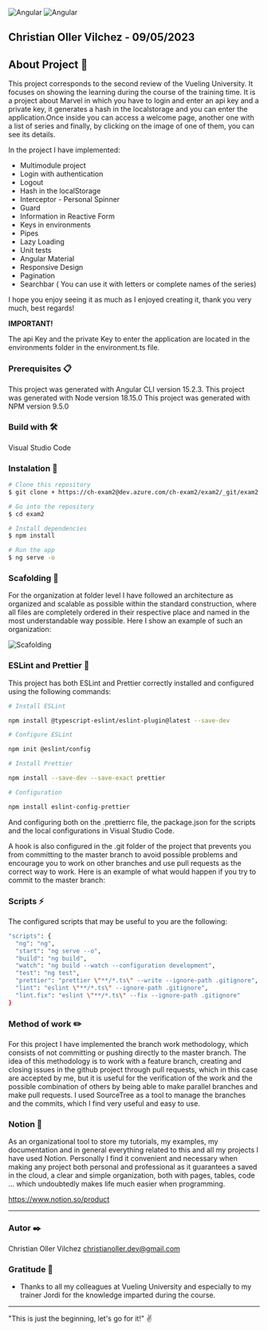 
<p>

<img src="https://img.shields.io/badge/Angular-DD0031?style=for-the-badge&logo=angular&logoColor=white" alt="Angular">
<img src="https://img.shields.io/badge/TypeScript-007ACC?style=for-the-badge&logo=typescript&logoColor=white" alt="Angular">

## Christian Oller Vilchez - 09/05/2023

## About Project 🚀

This project corresponds to the second review of the Vueling University. It focuses on showing the learning during the course of the training time.
It is a project about Marvel in which you have to login and enter an api key and a private key, it generates a hash in the localstorage and you can enter the application.Once inside you can access a welcome page, another one with a list of series and finally, by clicking on the image of one of them, you can see its details.

In the project I have implemented:

- Multimodule project
- Login with authentication
- Logout
- Hash in the localStorage
- Interceptor - Personal Spinner
- Guard
- Information in Reactive Form
- Keys in environments
- Pipes
- Lazy Loading
- Unit tests
- Angular Material
- Responsive Design
- Pagination
- Searchbar ( You can use it with letters or complete names of the series)

I hope you enjoy seeing it as much as I enjoyed creating it, thank you very much, best regards!

**IMPORTANT!**

The api Key and the private Key to enter the application are located in the environments folder in the environment.ts file.

### Prerequisites 📋

This project was generated with Angular CLI version 15.2.3.
This project was generated with Node version 18.15.0
This project was generated with NPM version 9.5.0

### Build with 🛠️

Visual Studio Code

### Instalation 🔧

```bash
# Clone this repository
$ git clone + https://ch-exam2@dev.azure.com/ch-exam2/exam2/_git/exam2

# Go into the repository
$ cd exam2

# Install dependencies
$ npm install

# Run the app
$ ng serve -o

```

### Scafolding 📁

For the organization at folder level I have followed an architecture as organized and scalable as possible within the standard construction, where all files are completely ordered in their respective place and named in the most understandable way possible.
Here I show an example of such an organization:

![Scafolding](./src/assets/images/scaffolding.jpg)

### ESLint and Prettier 📄

This project has both ESLint and Prettier correctly installed and configured using the following commands:

```bash
# Install ESLint

npm install @typescript-eslint/eslint-plugin@latest --save-dev

# Configure ESLint

npm init @eslint/config

# Install Prettier

npm install --save-dev --save-exact prettier

# Configuration

npm install eslint-config-prettier
```

And configuring both on the .prettierrc file, the package.json for the scripts and the local configurations in Visual Studio Code.

A hook is also configured in the .git folder of the project that prevents you from committing to the master branch to avoid possible problems and encourage you to work on other branches and use pull requests as the correct way to work. Here is an example of what would happen if you try to commit to the master branch:

### Scripts ⚡

The configured scripts that may be useful to you are the following:

```bash
"scripts": {
  "ng": "ng",
  "start": "ng serve --o",
  "build": "ng build",
  "watch": "ng build --watch --configuration development",
  "test": "ng test",
  "prettier": "prettier \"**/*.ts\" --write --ignore-path .gitignore",
  "lint": "eslint \"**/*.ts\" --ignore-path .gitignore",
  "lint.fix": "eslint \"**/*.ts\" --fix --ignore-path .gitignore"
}

```

### Method of work ✏️

For this project I have implemented the branch work methodology, which consists of not committing or pushing directly to the master branch.
The idea of this methodology is to work with a feature branch, creating and closing issues in the github project through pull requests, which in this case are accepted by me, but it is useful for the verification of the work and the possible combination of others by being able to make parallel branches and make pull requests.
I used SourceTree as a tool to manage the branches and the commits, which I find very useful and easy to use.

### Notion 📖

As an organizational tool to store my tutorials, my examples, my documentation and in general everything related to this and all my projects I have used Notion.
Personally I find it convenient and necessary when making any project both personal and professional as it guarantees a saved in the cloud, a clear and simple organization, both with pages, tables, code ... which undoubtedly makes life much easier when programming.

https://www.notion.so/product

---


### Autor ✒️

Christian Oller Vilchez
christianoller.dev@gmail.com

### Gratitude 🎁

- Thanks to all my colleagues at Vueling University and especially to my trainer Jordi for the knowledge imparted during the course.

---

"This is just the beginning, let's go for it!" ✌️
